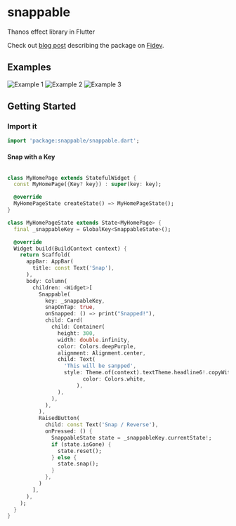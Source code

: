 # snappable

Thanos effect library in Flutter

Check out [blog post](https://fidev.io/thanos) describing the package on [Fidev](https://fidev.io).

## Examples
![Example 1](https://user-images.githubusercontent.com/16286046/62490322-51313680-b7c9-11e9-91f2-1363c292f544.gif)
![Example 2](https://user-images.githubusercontent.com/16286046/62490326-52626380-b7c9-11e9-9ed3-5545e3175cb6.gif)
![Example 3](https://user-images.githubusercontent.com/16286046/62490340-5bebcb80-b7c9-11e9-8bcf-e94c18f25f1b.gif)


## Getting Started

### Import it
```dart
import 'package:snappable/snappable.dart';
```

#### Snap with a Key
```dart

class MyHomePage extends StatefulWidget {
  const MyHomePage({Key? key}) : super(key: key);

  @override
  MyHomePageState createState() => MyHomePageState();
}

class MyHomePageState extends State<MyHomePage> {
  final _snappableKey = GlobalKey<SnappableState>();

  @override
  Widget build(BuildContext context) {
    return Scaffold(
      appBar: AppBar(
        title: const Text('Snap'),
      ),
      body: Column(
        children: <Widget>[
          Snappable(
            key: _snappableKey,
            snapOnTap: true,
            onSnapped: () => print("Snapped!"),
            child: Card(
              child: Container(
                height: 300,
                width: double.infinity,
                color: Colors.deepPurple,
                alignment: Alignment.center,
                child: Text(
                  'This will be sanpped',
                  style: Theme.of(context).textTheme.headline6!.copyWith(
                        color: Colors.white,
                      ),
                ),
              ),
            ),
          ),
          RaisedButton(
            child: const Text('Snap / Reverse'),
            onPressed: () {
              SnappableState state = _snappableKey.currentState!;
              if (state.isGone) {
                state.reset();
              } else {
                state.snap();
              }
            },
          )
        ],
      ),
    );
  }
}
 ```

